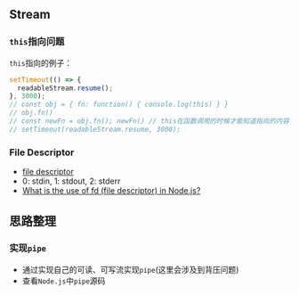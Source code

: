 ## Stream

### `this`指向问题

`this`指向的例子：

```typescript
setTimeout(() => {
  readableStream.resume();
}, 3000);
// const obj = { fn: function() { console.log(this) } }
// obj.fn()
// const newFn = obj.fn(); newFn() // this在函数调用的时候才能知道指向的内容
// setTimeout(readableStream.resume, 3000);
```

### File Descriptor
* [file descriptor](https://zh.wikipedia.org/wiki/%E6%96%87%E4%BB%B6%E6%8F%8F%E8%BF%B0%E7%AC%A6)
* 0: stdin, 1: stdout, 2: stderr
* [What is the use of fd (file descriptor) in Node.js?](https://stackoverflow.com/questions/36771266/what-is-the-use-of-fd-file-descriptor-in-node-js)


## 思路整理


### 实现`pipe`
* 通过实现自己的可读、可写流实现`pipe`(这里会涉及到背压问题)
* 查看`Node.js`中`pipe`源码
